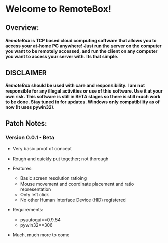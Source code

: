 # Welcome to RemoteBox!

## Overview:
#### *RemoteBox* is TCP based cloud computing software that allows you to access your at-home PC anywhere! Just run the server on the computer you want to be remotely accessed, and run the client on any computer you want to access your server with. Its that simple.

## DISCLAIMER

#### *RemoteBox* should be used with care and responsibility. I am not responsible for any **illegal** activities or use of this software. Use it at your own **risk**. This software is still in **BETA** stages so there is still much work to be done. Stay tuned in for updates. **Windows only compatibility** as of now (It uses pywin32).


## Patch Notes:

### Version 0.0.1 - Beta
- Very basic proof of concept
- Rough and quickly put together; not thorough
- Features:
    - Basic screen resolution ratioing
    - Mouse movement and coordinate placement and ratio representation
    - Only left click
    - No other Human Interface Device (HID) registered

- Requirements:
   - pyautogui==0.9.54
   - pywin32==306
- Much, much more to come 